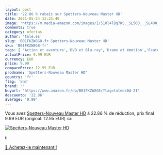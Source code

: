 ```yaml
---
layout: post
title: '22.86 % rabais sur Spetters-Nouveau Master HD'
date: 2021-05-24 13:25:49
image: 'https://m.media-amazon.com/images/I/51Ol4lBg7KS._SL500_._SL400_.jpg'
comments: true
category: ofertas
author: 'tole.es'
slug: 'B01FKZW8G8-fr Spetters-Nouveau Master HD'
sku: 'B01FKZW8G8-fr'
tags: [ 'Action et aventure','DVD et Blu-ray','Drame et émotion','Featured Categories','Films', ]
actualPrice: 9.99 EUR
currency: EUR
price: 9.99
comparePrice: 12.95 EUR
prodname: 'Spetters-Nouveau Master HD'
country: 'fr'
flag: '🇫🇷'
brand: ''
buyurl: 'https://www.amazon.fr/dp/B01FKZW8G8/?tag=tolees0d-21'
descuento: '22.86'
average: '9.99'
---
```


Vous avez [Spetters-Nouveau Master HD](https://www.amazon.fr/dp/B01FKZW8G8/?tag=tolees0d-21)  à  22.86 % de réduction, prix final  9.99 EUR (original: 12.95 EUR) ici:

[![Spetters-Nouveau Master HD](https://m.media-amazon.com/images/I/51Ol4lBg7KS._SL500_._SL400_.jpg)](https://www.amazon.fr/dp/B01FKZW8G8/?tag=tolees0d-21)

ℹ️:


[🛒 Achetez-le maintenant!!](https://www.amazon.fr/dp/B01FKZW8G8/?tag=tolees0d-21)
